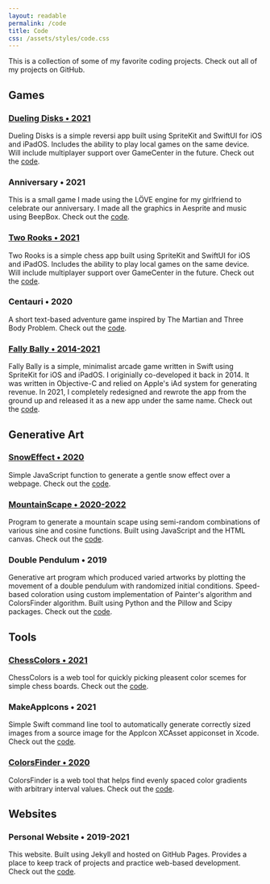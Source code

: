```yaml
---
layout: readable
permalink: /code
title: Code
css: /assets/styles/code.css
---
```

This is a collection of some of my favorite coding projects. Check out all of my projects on GitHub.

## Games

### [Dueling Disks • 2021](/duelingdisks)

Dueling Disks is a simple reversi app built using SpriteKit and SwiftUI for iOS and iPadOS. Includes the ability to play local games on the same device. Will include multiplayer support over GameCenter in the future. Check out the [code](https://github.com/Sammcb/DuelingDisks).

### Anniversary • 2021

This is a small game I made using the LÖVE engine for my girlfriend to celebrate our anniversary. I made all the graphics in Aesprite and music using BeepBox. Check out the [code](https://github.com/Sammcb/Anniversary).

### [Two Rooks • 2021](/tworooks)

Two Rooks is a simple chess app built using SpriteKit and SwiftUI for iOS and iPadOS. Includes the ability to play local games on the same device. Will include multiplayer support over GameCenter in the future. Check out the [code](https://github.com/Sammcb/TwoRooks).

### Centauri • 2020

A short text-based adventure game inspired by The Martian and Three Body Problem. Check out the [code](https://github.com/Sammcb/Centauri).

### [Fally Bally • 2014-2021](/fallybally)

Fally Bally is a simple, minimalist arcade game written in Swift using SpriteKit for iOS and iPadOS. I originially co-developed it back in 2014. It was written in Objective-C and relied on Apple's iAd system for generating revenue. In 2021, I completely redesigned and rewrote the app from the ground up and released it as a new app under the same name. Check out the [code](https://github.com/Sammcb/FallyBally).

## Generative Art

### [SnowEffect • 2020](/SnowEffect)

Simple JavaScript function to generate a gentle snow effect over a webpage. Check out the [code](https://github.com/Sammcb/SnowEffect).

### [MountainScape • 2020-2022](/MountainScape)

Program to generate a mountain scape using semi-random combinations of various sine and cosine functions. Built using JavaScript and the HTML canvas. Check out the [code](https://github.com/Sammcb/MountainScape).

### Double Pendulum • 2019

Generative art program which produced varied artworks by plotting the movement of a double pendulum with randomized initial conditions. Speed-based coloration using custom implementation of Painter's algorithm and ColorsFinder algorithm. Built using Python and the Pillow and Scipy packages. Check out the [code](https://github.com/Sammcb/DoublePendulum).

## Tools

### [ChessColors • 2021](/ChessColors)

ChessColors is a web tool for quickly picking pleasent color scemes for simple chess boards. Check out the [code](https://github.com/Sammcb/ChessColors).

### MakeAppIcons • 2021

Simple Swift command line tool to automatically generate correctly sized images from a source image for the AppIcon XCAsset appiconset in Xcode. Check out the [code](https://github.com/Sammcb/MakeAppIcons).

### [ColorsFinder • 2020](/ColorsFinder)

ColorsFinder is a web tool that helps find evenly spaced color gradients with arbitrary interval values. Check out the [code](https://github.com/Sammcb/ColorsFinder).

## Websites

### Personal Website • 2019-2021

This website. Built using Jekyll and hosted on GitHub Pages. Provides a place to keep track of projects and practice web-based development. Check out the [code](https://github.com/Sammcb/Sammcb.github.io).
